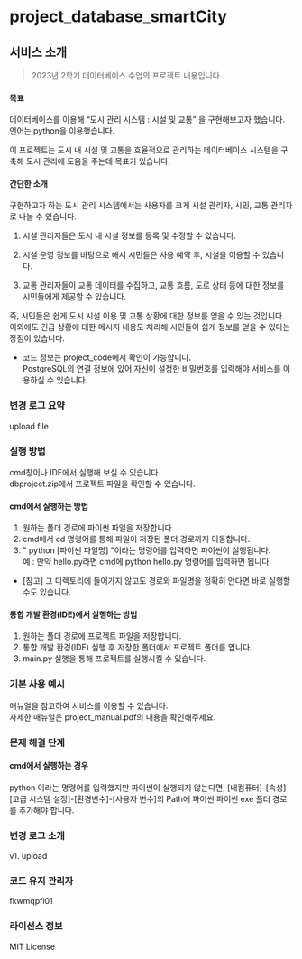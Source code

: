 # project_database_smartCity

## 서비스 소개
 
> 2023년 2학기 데이터베이스 수업의 프로젝트 내용입니다. 

#### 목표
데이터베이스를 이용해 “도시 관리 시스템 : 시설 및 교통” 을 구현해보고자 했습니다. 언어는 python을 이용했습니다.

이 프로젝트는 도시 내 시설 및 교통을 효율적으로 관리하는 데이터베이스 시스템을 구축해 도시 관리에 도움을 주는데 목표가 있습니다.

#### 간단한 소개

구현하고자 하는 도시 관리 시스템에서는 사용자를 크게 시설 관리자, 시민, 교통 관리자로 나눌 수 있습니다.
1. 시설 관리자들은 도시 내 시설 정보를 등록 및 수정할 수 있습니다. 

2. 시설 운영 정보를 바탕으로 해서 시민들은 사용 예약 후, 시설을 이용할 수 있습니다. 

3. 교통 관리자들이 교통 데이터를 수집하고, 교통 흐름, 도로 상태 등에 대한 정보를 시민들에게 제공할 수 있습니다. 

즉, 시민들은 쉽게 도시 시설 이용 및 교통 상황에 대한 정보를 얻을 수 있는 것입니다.   
이외에도 긴급 상황에 대한 메시지 내용도 처리해 시민들이 쉽게 정보를 얻을 수 있다는 장점이 있습니다.

* 코드 정보는 project_code에서 확인이 가능합니다.  
PostgreSQL의 연결 정보에 있어 자신이 설정한 비밀번호를 입력해야 서비스를 이용하실 수 있습니다.

### 변경 로그 요약
upload file
### 실행 방법
cmd창이나 IDE에서 실행해 보실 수 있습니다.  
dbproject.zip에서 프로젝트 파일을 확인할 수 있습니다.
#### cmd에서 실행하는 방법
1. 원하는 폴더 경로에 파이썬 파일을 저장합니다. 
2. cmd에서 cd 명령어를 통해 파일이 저장된 폴더 경로까지 이동합니다.
3. " python  [파이썬 파일명] "이라는 명령어를 입력하면 파이썬이 실행됩니다.  
예 :  만약 hello.py라면 cmd에 python hello.py 명령어를 입력하면 됩니다. 
* [참고] 그 디렉토리에 들어가지 않고도 경로와 파일명을 정확히 안다면 바로 실행할 수도 있습니다.

#### 통합 개발 환경(IDE)에서 실행하는 방법
1. 원하는 폴더 경로에 프로젝트 파일을 저장합니다. 
2. 통합 개발 환경(IDE) 실행 후 저장한 폴더에서 프로젝트 폴더를 엽니다.
3. main.py 실행을 통해 프로젝트를 실행시킬 수 있습니다.

### 기본 사용 예시
매뉴얼을 참고하여 서비스를 이용할 수 있습니다.  
자세한 매뉴얼은 project_manual.pdf의 내용을 확인해주세요.
### 문제 해결 단계
#### cmd에서 실행하는 경우
python 이라는 명령어를 입력했지만 파이썬이 실행되지 않는다면, [내컴퓨터]-[속성]-[고급 시스템 설정]-[환경변수]-[사용자 변수]의 Path에 파이썬 파이썬 exe 폴더 경로를 추가해야 합니다.

### 변경 로그 소개
v1. upload
### 코드 유지 관리자
fkwmqpfl01
### 라이선스 정보
MIT License
